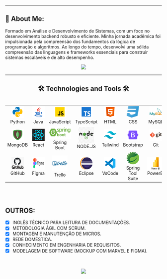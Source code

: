 
---
## 💫 About Me:
 Formado em Análise e Desenvolvimento de Sistemas, com um foco no desenvolvimento backend robusto e eficiente. Minha jornada acadêmica foi impulsionada pela compreensão dos fundamentos da lógica de programação e algoritmos. Ao longo do tempo, desenvolvi uma sólida compreensão das linguagens e frameworks essenciais para construir sistemas escaláveis e de alto desempenho.


<div align="center">
  <a href="https://www.linkedin.com/in/jorgeaugusto88">
    <img src="https://img.shields.io/badge/-LinkedIn-%230077B5?style=for-the-badge&logo=linkedin&logoColor=white">
  </a> 
</div>




---
<h2 align="center">🛠️ Technologies and Tools 🛠️</h2>


<div style="display: flex; align-items: flex-start; align: center">
  <table align="center">
    <tr>
      <td align="center" width="96">
        <img src="./assets/python.png" alt="icon" width="40" height="40" />
        <br>Python
      </td>
      <td align="center" width="96">
        <img src="./assets/java.png" alt="icon" width="40" height="40" />
        <br>Java
      </td>
      <td align="center" width="96">
          <img src="./assets/js.png" alt="icon" width="40" height="40" />
        <br>JavaScript
      </td>
      <td align="center" width="96">
          <img src="./assets/ts.png" alt="icon" width="40" height="40" />
        <br>TypeScript
      </td>
      <td align="center" width="96">
          <img src="./assets/html.png" alt="icon" width="40" height="40" />
        <br>HTML
      </td>
      <td align="center" width="96">
          <img src="./assets/css.png" alt="icon" width="40" height="40" />
        <br>CSS
      </td>
      <td align="center" width="96">
          <img src="./assets/mysql.png" alt="icon" width="40" height="40" />
        <br>MySQL
      </td>
    </tr>
    <tr>
      <td align="center" width="96">
          <img src="./assets/mongodb.png" alt="icon" width="40" height="40" />
        <br>MongoDB
      </td>
      <td align="center" width="96">
          <img src="./assets/react.svg" alt="icon" width="40" height="40" />
        <br>React
      </td>
      <td align="center" width="96">
          <img src="./assets/springboot.png" alt="icon" width="80" height="40" />
        <br>Spring Boot
      <td align="center" width="96">
          <img src="./assets/node.png" alt="icon" width="50" height="50" />
        <br>NODE.JS
      </td>
      <td align="center"  width="96">
          <img src="./assets/tailwind.png" width="40" height="40" alt="icon" />
        <br>Tailwind
      </td>
      <td align="center" width="96">
          <img src="./assets/bootstrap.png" width="40" height="40" alt="icon" />
        <br>Bootstrap
      </td>
      <td align="center" width="96"> 
          <img src="./assets/git.png" width="40" height="40" alt="icon" />
        <br>Git
      </td>
    </tr>
    <tr>
    <td align="center"  width="96">
          <img src="./assets/github.png" width="40" height="40" alt="icon" />
        <br>GitHub
      </td>
    <td align="center"  width="96">
          <img src="./assets/figma.png" width="60" height="40" alt="icon" />
        <br>Figma
      </td>
      <td align="center" width="96">
          <img src="./assets/trello.png" width="50" height="50" alt="icon" />
        <br>Trello
      </td>
      <td align="center" width="96">
          <img src="./assets/eclipse.svg"width="40" height="40" alt="icon" />
        <br>Eclipse
      </td>
      <td align="center" width="96">
          <img src="./assets/vsc.png" width="40" height="40" alt="icon" />
        <br>VsCode
      </td>
      <td align="center" width="96">
          <img src="./assets/sts.png" width="40" height="40" alt="icon" />
        <br>Spring Tool Suite
        </td>
        </td>
      <td align="center" width="96">
          <img src="./assets/powerbi.png" width="60" height="40" alt="icon" />
        <br>PowerBI
      </td>
  </tr>
  </table>
</div>
<br><br>



## OUTROS:

- [x] INGLÊS TÉCNICO PARA LEITURA DE DOCUMENTAÇÕES.        
- [x] METODOLOGIA ÁGIL COM SCRUM.
- [x] MONTAGEM E MANUTENÇÃO DE MICROS.
- [x] REDE DOMÉSTICA.
- [X] CONHECIMENTO EM ENGENHARIA DE REQUISITOS.
- [X] MODELAGEM DE SOFTWARE (MOCKUP COM MARVEL E FIGMA).

<BR>
<BR>

<div ALIGN="CENTER">
    <img src="https://github-readme-stats.vercel.app/api/top-langs/?username=JORGE-PATROCINIO&layout=compact&langs_count=7&theme=github_dark">  
</div>

